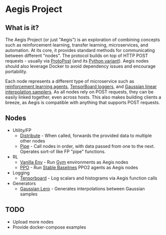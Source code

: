 # Aegis Project

## What is it?
The Aegis Project (or just "Aegis") is an exploration of combining concepts such as reinforcement learning, transfer learning, microservices, and automation.
At its core, it provides standard methods for communicating between different "nodes".
The protocol builds on top of HTTP POST requests - usually via [ProtoPost](https://github.com/tehzevo/protopost) (and its [Python variant](https://github.com/tehzevo/protopost-python)).
Aegis nodes should also leverage Docker to avoid dependency issues and encourage portability.

Each node represents a different type of microservice such as [reinforcement learning agents](https://github.com/tehzevo/aegis-ppo),
[TensorBoard loggers](https://github.com/tehZevo/aegis-tensorboard),
and [Gaussian linear interpolation samplers](https://github.com/tehZevo/aegis-gaussian-lerp). As all nodes rely on POST requests, they can be easily linked together, even across hosts. This also makes building clients a breeze, as Aegis is compatible with anything that supports POST requests.

## Nodes
* Utility/FP
  * [Distribute](https://github.com/tehZevo/aegis-distribute) - When called, forwards the provided data to multiple other nodes
  * [Pipe](https://github.com/tehZevo/aegis-pipe) - Call nodes in order, with data passed from one to the next. Operates sort-of like FP "pipe" functions.
* RL
  * [Vanilla Env](https://github.com/tehZevo/aegis-vanilla-env) - Run [Gym](https://github.com/openai/gym) environments as Aegis nodes
  * [PPO](https://github.com/tehZevo/aegis-ppo) - Run [Stable Baselines](https://github.com/hill-a/stable-baselines) PPO2 agents as Aegis nodes
* Logging
  * [Tensorboard](https://github.com/tehZevo/aegis-tensorboard) - Log scalars and histograms via Aegis function calls
* Generators
  * [Gaussian Lerp](https://github.com/tehZevo/aegis-gaussian-lerp) - Generates interpolations between Gaussian samples

## TODO
* Upload more nodes
* Provide docker-compose examples
